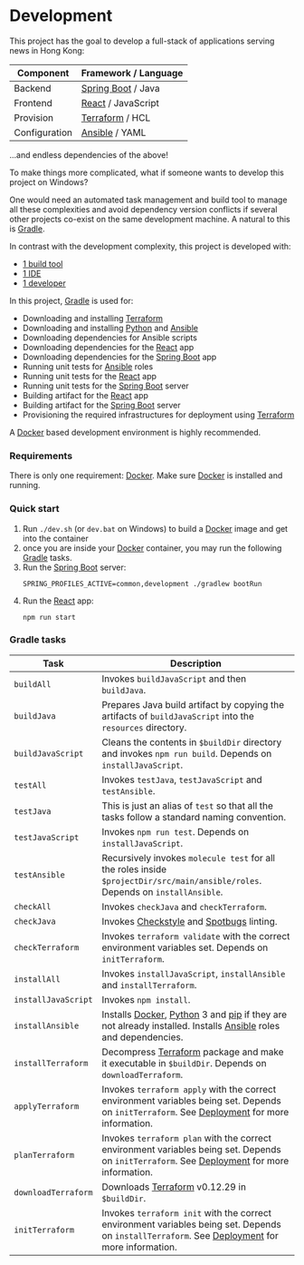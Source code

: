 # Development

This project has the goal to develop a full-stack of applications serving news in Hong Kong:

| Component     | Framework / Language                                         |
|---------------|--------------------------------------------------------------|
| Backend       | [Spring Boot](https://spring.io/projects/spring-boot) / Java |
| Frontend      | [React](https://reactjs.org) / JavaScript                    |
| Provision     | [Terraform](https://www.terraform.io) / HCL                  | 
| Configuration | [Ansible](https://www.ansible.com) / YAML                    |

...and endless dependencies of the above!

To make things more complicated, what if someone wants to develop this project on Windows?

One would need an automated task management and build tool to manage all these complexities and avoid dependency version conflicts if several other projects co-exist on the same development machine. A natural to this is [Gradle](https://gradle.org).

In contrast with the development complexity, this project is developed with:
* [1 build tool](https://gradle.org)
* [1 IDE](https://www.jetbrains.com/idea)
* [1 developer](https://github.com/ayltai)

In this project, [Gradle](https://gradle.org) is used for:
* Downloading and installing [Terraform](https://www.terraform.io)
* Downloading and installing [Python](https://www.python.org) and [Ansible](https://www.ansible.com)
* Downloading dependencies for Ansible scripts
* Downloading dependencies for the [React](https://reactjs.org) app
* Downloading dependencies for the [Spring Boot](https://spring.io/projects/spring-boot) app
* Running unit tests for [Ansible](https://www.ansible.com) roles
* Running unit tests for the [React](https://reactjs.org) app
* Running unit tests for the [Spring Boot](https://spring.io/projects/spring-boot) server
* Building artifact for the [React](https://reactjs.org) app
* Building artifact for the [Spring Boot](https://spring.io/projects/spring-boot) server
* Provisioning the required infrastructures for deployment using [Terraform](https://www.terraform.io)

A [Docker](https://www.docker.com) based development environment is highly recommended.

### Requirements

There is only one requirement: [Docker](https://www.docker.com). Make sure [Docker](https://hub.docker.com/editions/community/docker-ce-desktop-mac/) is installed and running.

### Quick start

1. Run `./dev.sh` (or `dev.bat` on Windows) to build a [Docker](https://www.docker.com) image and get into the container
2. once you are inside your [Docker](https://www.docker.com) container, you may run the following [Gradle](https://gradle.org) tasks.
3. Run the [Spring Boot](https://spring.io/projects/spring-boot) server:
   ```shell script
   SPRING_PROFILES_ACTIVE=common,development ./gradlew bootRun
   ```
4. Run the [React](https://reactjs.org) app:
   ```shell script
   npm run start
   ```

### Gradle tasks
| Task                | Description |
|---------------------|-------------|
| `buildAll`          | Invokes `buildJavaScript` and then `buildJava`. |
| `buildJava`         | Prepares Java build artifact by copying the artifacts of `buildJavaScript` into the `resources` directory. |
| `buildJavaScript`   | Cleans the contents in `$buildDir` directory and invokes `npm run build`. Depends on `installJavaScript`. |
| `testAll`           | Invokes `testJava`, `testJavaScript` and `testAnsible`. |
| `testJava`          | This is just an alias of `test` so that all the tasks follow a standard naming convention. |
| `testJavaScript`    | Invokes `npm run test`. Depends on `installJavaScript`. |
| `testAnsible`       | Recursively invokes `molecule test` for all the roles inside `$projectDir/src/main/ansible/roles`. Depends on `installAnsible`. |
| `checkAll`          | Invokes `checkJava` and `checkTerraform`. |
| `checkJava`         | Invokes [Checkstyle](https://github.com/checkstyle/checkstyle) and [Spotbugs](https://github.com/spotbugs/spotbugs) linting. |
| `checkTerraform`    | Invokes `terraform validate` with the correct environment variables set. Depends on `initTerraform`. |
| `installAll`        | Invokes `installJavaScript`, `installAnsible` and `installTerraform`. |
| `installJavaScript` | Invokes `npm install`. |
| `installAnsible`    | Installs [Docker](https://www.docker.com), [Python](https://www.python.org) 3 and [pip](https://pypi.org/project/pip) if they are not already installed. Installs [Ansible](https://www.ansible.com) roles and dependencies. |
| `installTerraform`  | Decompress [Terraform](https://www.terraform.io) package and make it executable in `$buildDir`. Depends on `downloadTerraform`.  |
| `applyTerraform`    | Invokes `terraform apply` with the correct environment variables being set. Depends on `initTerraform`. See [Deployment](README.md#deployment) for more information. |
| `planTerraform`     | Invokes `terraform plan` with the correct environment variables being set. Depends on `initTerraform`. See [Deployment](README.md#deployment) for more information. |
| `downloadTerraform` | Downloads [Terraform](https://www.terraform.io) v0.12.29 in `$buildDir`. |
| `initTerraform`     | Invokes `terraform init` with the correct environment variables being set. Depends on `installTerraform`. See [Deployment](README.md#deployment) for more information. |
